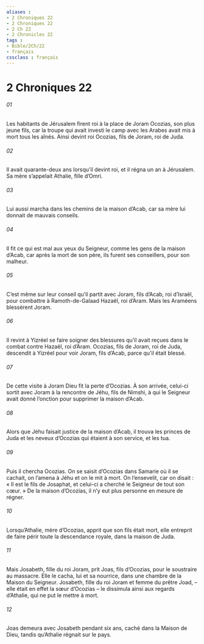 ```yaml
---
aliases : 
- 2 Chroniques 22
- 2 Chroniques 22
- 2 Ch 22
- 2 Chronicles 22
tags : 
- Bible/2Ch/22
- français
cssclass : français
---
```


# 2 Chroniques 22

###### 01
Les habitants de Jérusalem firent roi à la place de Joram Ocozias, son plus jeune fils, car la troupe qui avait investi le camp avec les Arabes avait mis à mort tous les aînés. Ainsi devint roi Ocozias, fils de Joram, roi de Juda.
###### 02
Il avait quarante-deux ans lorsqu’il devint roi, et il régna un an à Jérusalem. Sa mère s’appelait Athalie, fille d’Omri.
###### 03
Lui aussi marcha dans les chemins de la maison d’Acab, car sa mère lui donnait de mauvais conseils.
###### 04
Il fit ce qui est mal aux yeux du Seigneur, comme les gens de la maison d’Acab, car après la mort de son père, ils furent ses conseillers, pour son malheur.
###### 05
C’est même sur leur conseil qu’il partit avec Joram, fils d’Acab, roi d’Israël, pour combattre à Ramoth-de-Galaad Hazaël, roi d’Aram. Mais les Araméens blessèrent Joram.
###### 06
Il revint à Yizréel se faire soigner des blessures qu’il avait reçues dans le combat contre Hazaël, roi d’Aram.
Ocozias, fils de Joram, roi de Juda, descendit à Yizréel pour voir Joram, fils d’Acab, parce qu’il était blessé.
###### 07
De cette visite à Joram Dieu fit la perte d’Ocozias. À son arrivée, celui-ci sortit avec Joram à la rencontre de Jéhu, fils de Nimshi, à qui le Seigneur avait donné l’onction pour supprimer la maison d’Acab.
###### 08
Alors que Jéhu faisait justice de la maison d’Acab, il trouva les princes de Juda et les neveux d’Ocozias qui étaient à son service, et les tua.
###### 09
Puis il chercha Ocozias. On se saisit d’Ocozias dans Samarie où il se cachait, on l’amena à Jéhu et on le mit à mort. On l’ensevelit, car on disait : « Il est le fils de Josaphat, et celui-ci a cherché le Seigneur de tout son cœur. » De la maison d’Ocozias, il n’y eut plus personne en mesure de régner.
###### 10
Lorsqu’Athalie, mère d’Ocozias, apprit que son fils était mort, elle entreprit de faire périr toute la descendance royale, dans la maison de Juda.
###### 11
Mais Josabeth, fille du roi Joram, prit Joas, fils d’Ocozias, pour le soustraire au massacre. Elle le cacha, lui et sa nourrice, dans une chambre de la Maison du Seigneur. Josabeth, fille du roi Joram et femme du prêtre Joad, – elle était en effet la sœur d’Ocozias – le dissimula ainsi aux regards d’Athalie, qui ne put le mettre à mort.
###### 12
Joas demeura avec Josabeth pendant six ans, caché dans la Maison de Dieu, tandis qu’Athalie régnait sur le pays.
